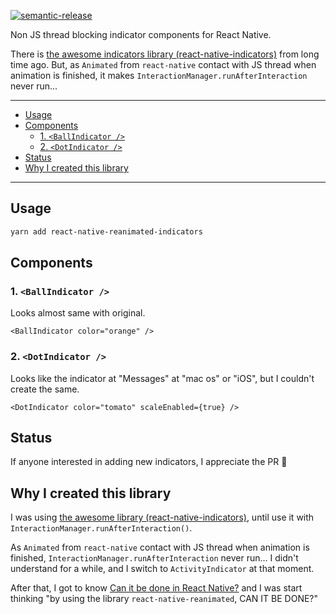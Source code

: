 [![semantic-release](https://img.shields.io/badge/%20%20%F0%9F%93%A6%F0%9F%9A%80-semantic--release-e10079.svg)](https://github.com/semantic-release/semantic-release)

Non JS thread blocking indicator components for React Native.

There is [the awesome indicators library (react-native-indicators)][react-native-indicators] from long time ago.
But, as `Animated` from `react-native` contact with JS thread when animation is finished, it makes `InteractionManager.runAfterInteraction` never run...

---

- [Usage](#Usage)
- [Components](#Components)
  - [1. `<BallIndicator />`](#1-BallIndicator)
  - [2. `<DotIndicator />`](#2-DotIndicator)
- [Status](#Status)
- [Why I created this library](#Why-I-created-this-library)

---

## Usage

```sh
yarn add react-native-reanimated-indicators
```


## Components

### 1. `<BallIndicator />`

Looks almost same with original.

```tsx
<BallIndicator color="orange" />
```

### 2. `<DotIndicator />`

Looks like the indicator at "Messages" at "mac os" or "iOS", but I couldn't create the same.

```tsx
<DotIndicator color="tomato" scaleEnabled={true} />
```

## Status

If anyone interested in adding new indicators, I appreciate the PR 🙌

## Why I created this library

I was using [the awesome library (react-native-indicators)][react-native-indicators], until use it with `InteractionManager.runAfterInteraction()`.

As `Animated` from `react-native` contact with JS thread when animation is finished, `InteractionManager.runAfterInteraction` never run...
I didn't understand for a while, and I switch to `ActivityIndicator` at that moment.

After that,
I got to know [Can it be done in React Native?](https://www.youtube.com/user/wcandill/videos) and I was start thinking "by using the library `react-native-reanimated`, CAN IT BE DONE?"





[react-native-indicators]: https://github.com/n4kz/react-native-indicators
